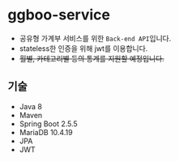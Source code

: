 # ggboo-service
- 공유형 가계부 서비스를 위한 `Back-end API`입니다.
- stateless한 인증을 위해 jwt를 이용합니다.
- ~~월별, 카테고리별 등의 통계를 지원할 예정입니다.~~

## 기술
- Java 8
- Maven
- Spring Boot 2.5.5
- MariaDB 10.4.19
- JPA
- JWT
